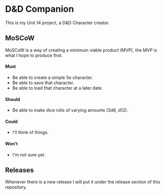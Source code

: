 # D&D Companion
This is my Unit 14 project, a D&amp;D Character creator.

## MoSCoW
MoSCoW is a way of creating a minimum viable product (MVP),
the MVP is what I hope to produce first.


#### Must
- Be able to create a simple 5e character.
- Be able to save that character.
- Be able to load that character at a later date.

#### Should
- Be able to make dice rolls of varying amounts (3d6, d12).

#### Could
- I'll think of things.

#### Won't
- I'm not sure yet.

## Releases
Whenever there is a new release I will put it under the release section of this repository.
